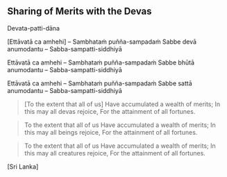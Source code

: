 ## Sharing of Merits with the Devas<a id="sharing-merits-devas"></a>
Devata-patti-dāna

[Ettāvatā ca amhehi] – Sambhataṁ puñña-sampadaṁ
Sabbe devā anumodantu – Sabba-sampatti-siddhiyā

Ettāvatā ca amhehi – Sambhataṁ puñña-sampadaṁ
Sabbe bhūtā anumodantu – Sabba-sampatti-siddhiyā

Ettāvatā ca amhehi – Sambhataṁ puñña-sampadaṁ
Sabbe sattā anumodantu – Sabba-sampatti-siddhiyā

<div class="english">

> [To the extent that all of us]
> Have accumulated a wealth of merits;
> In this may all devas rejoice,
> For the attainment of all fortunes.

> To the extent that all of us
> Have accumulated a wealth of merits;
> In this may all beings rejoice,
> For the attainment of all fortunes.

> To the extent that all of us
> Have accumulated a wealth of merits;
> In this may all creatures rejoice,
> For the attainment of all fortunes.

</div>

[Sri Lanka]
